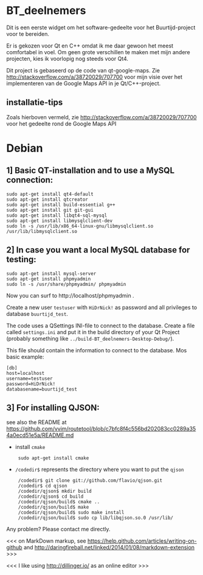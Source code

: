 BT_deelnemers
=========

Dit is een eerste widget om het software-gedeelte voor het Buurtijd-project voor te bereiden.

Er is gekozen voor Qt en C++ omdat ik me daar gewoon het meest comfortabel in voel. Om geen grote verschillen te maken met mijn andere projecten, kies ik voorlopig nog steeds voor Qt4.

Dit project is gebaseerd op de code van qt-google-maps. Zie http://stackoverflow.com/a/38720029/707700 voor mijn visie over het implementeren van de Google Maps API in je Qt/C++-project.

installatie-tips
-------------

Zoals hierboven vermeld, zie http://stackoverflow.com/a/38720029/707700 voor het gedeelte rond de Google Maps API

# Debian

## 1] Basic QT-installation and to use a MySQL connection:

    sudo apt-get install qt4-default
    sudo apt-get install qtcreator
    sudo apt-get install build-essential g++
    sudo apt-get install git git-gui
    sudo apt-get install libqt4-sql-mysql
    sudo apt-get install libmysqlclient-dev
    sudo ln -s /usr/lib/x86_64-linux-gnu/libmysqlclient.so /usr/lib/libmysqlclient.so

## 2] In case you want a local MySQL database for testing:
    sudo apt-get install mysql-server
    sudo apt-get install phpmyadmin
    sudo ln -s /usr/share/phpmyadmin/ phpmyadmin

Now you can surf to http://localhost/phpmyadmin .

Create a new user `testuser` with  `HiDrNick!` as password and all privileges to database `buurtijd_test`.

The code uses a QSettings INI-file to connect to the database. Create a file called `settings.ini` and put it in the build directory of your Qt Project (probably something like `../build-BT_deelnemers-Desktop-Debug/`).

This file should contain the information to connect to the database. Mos basic example:

    [db]
    host=localhost
    username=testuser
    password=HiDrNick!
    databasename=buurtijd_test



## 3] For installing QJSON:

see also the README at https://github.com/vvim/routetool/blob/c7bfc8f4c556bd202083cc0289a354a0ecd51e5a/README.md

 * install `cmake`


        sudo apt-get install cmake

 * `/codedir$` represents the directory where you want to put the `qjson`


        /codedir$ git clone git://github.com/flavio/qjson.git
        /codedir$ cd qjson
        /codedir/qjson$ mkdir build
        /codedir/qjson$ cd build
        /codedir/qjson/build$ cmake ..
        /codedir/qjson/build$ make
        /codedir/qjson/build$ sudo make install
        /codedir/qjson/build$ sudo cp lib/libqjson.so.0 /usr/lib/


Any problem? Please contact me directly.



<<< on MarkDown markup, see https://help.github.com/articles/writing-on-github and http://daringfireball.net/linked/2014/01/08/markdown-extension >>>

<<< I like using http://dillinger.io/ as an online editor >>>
